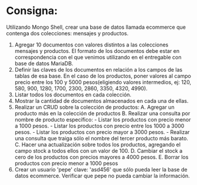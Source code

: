 # Consigna:
Utilizando Mongo Shell, crear una base de datos llamada ecommerce que contenga dos colecciones: mensajes y productos.

1. Agregar 10 documentos con valores distintos a las colecciones mensajes y productos. El formato de los documentos debe estar en correspondencia con el que venimos utilizando en el entregable con base de datos MariaDB. 
2. Definir las claves de los documentos en relación a los campos de las tablas de esa base. En el caso de los productos, poner valores al campo precio entre los 100 y 5000 pesos(eligiendo valores intermedios, ej: 120, 580, 900, 1280, 1700, 2300, 2860, 3350, 4320, 4990). 
3. Listar todos los documentos en cada colección.
4. Mostrar la cantidad de documentos almacenados en cada una de ellas.
5. Realizar un CRUD sobre la colección de productos:
	A. Agregar un producto más en la colección de productos 
	B. Realizar una consulta por nombre de producto específico:
		- Listar los productos con precio menor a 1000 pesos.
		- Listar los productos con precio entre los 1000 a 3000 pesos.
		- Listar los productos con precio mayor a 3000 pesos.
		- Realizar una consulta que traiga sólo el nombre del tercer producto más barato.
	C. Hacer una actualización sobre todos los productos, agregando el campo stock a todos ellos con un valor de 100.
	D. Cambiar el stock a cero de los productos con precios mayores a 4000 pesos. 
	E. Borrar los productos con precio menor a 1000 pesos 
6. Crear un usuario 'pepe' clave: 'asd456' que sólo pueda leer la base de datos ecommerce. Verificar que pepe no pueda cambiar la información.
